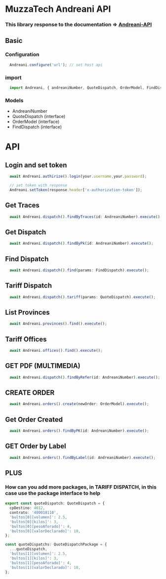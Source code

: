 # MuzzaTech Andreani API

### This library response to the documentation => **[Andreani-API](https://developers.andreani.com/documentacion)**

## Basic 

### Configuration

```typescript
  Andreani.configure('url'); // set host api
```

### import

```typescript
  import Andreani, { andreaniNumber, QuoteDispatch, OrderModel, FindDispatch } from '@muzzatech/andreani-api'
```

### Models

- AndreaniNumber
- QuoteDispatch (interface)
- OrderModel (interface)
- FindDispatch (interface)

# API

## Login and set token

```typescript
  await Andreani.authirize().login(your.username,your.password);

  // set token with response
  Andreani.setToken(response.header['x-authorization-token']);
```

## Get Traces

```typescript
  await Andreani.dispatch().findByTraces(id: AndreaniNumber).execute();
```

## Get Dispatch

```typescript
  await Andreani.dispatch().findByPk(id: AndreaniNumber).execute();
```

## Find Dispatch

```typescript
  await Andreani.dispatch().find(params: FindDispatch).execute();
```

## Tariff Dispatch

```typescript
  await Andreani.dispatch().tariff(params: QuoteDispatch).execute();
```

## List Provinces

```typescript
  await Andreani.provinces().find().execute();
```

## Tariff Offices

```typescript
  await Andreani.offices().find().execute();
```

## GET PDF (MULTIMEDIA)

```typescript
  await Andreani.dispatch().findByRefer(id: AndreaniNumber).execute();
```

## CREATE ORDER

```typescript
  await Andreani.orders().create(newOrder: OrderModel).execute();
```

## Get Order Created 

```typescript
  await Andreani.orders().findByPK(id: AndreaniNumber).execute();
```

## GET Order by Label

```typescript
  await Andreani.orders().findByLabel(id: AndreaniNumber).execute();
```

## PLUS 


### How can you add more packages, in TARIFF DISPATCH, in this case use the package interface to help

```typescript
export const quoteDispatch: QuoteDispatch = {
  cpDestino: 4612,
  contrato: '400018110',
  'bultos[0][volumen]': 2.5,
  'bultos[0][kilos]': 3,
  'bultos[0][pesoAforado]': 4,
  'bultos[0][valorDeclarado]': 10,
};

const quoteDispatchs: QuoteDispatchPackage = {
  ...quoteDispatch,
  'bultos[1][volumen]': 2.5,
  'bultos[1][kilos]': 3,
  'bultos[1][pesoAforado]': 4,
  'bultos[1][valorDeclarado]': 10,
};
```